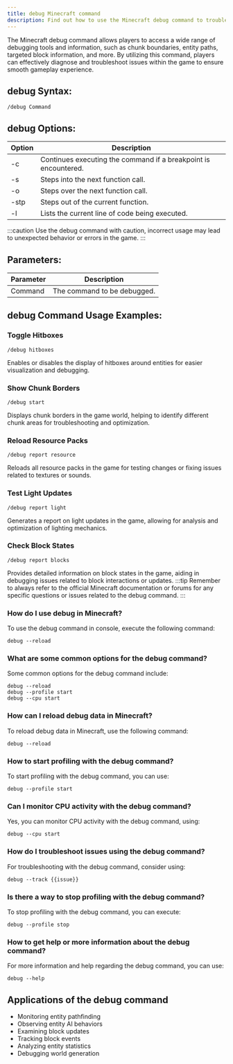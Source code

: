 ```yaml
---
title: debug Minecraft command
description: Find out how to use the Minecraft debug command to troubleshoot issues in your game.
---
```


The Minecraft debug command allows players to access a wide range of debugging tools and information, such as chunk boundaries, entity paths, targeted block information, and more. By utilizing this command, players can effectively diagnose and troubleshoot issues within the game to ensure smooth gameplay experience.

## debug Syntax:
```console
/debug Command
```
## debug Options:
| Option | Description |
|--------|-------------|
| -c     | Continues executing the command if a breakpoint is encountered.|
| -s     | Steps into the next function call.|
| -o     | Steps over the next function call.|
| -stp   | Steps out of the current function.|
| -l     | Lists the current line of code being executed.|

:::caution
Use the debug command with caution, incorrect usage may lead to unexpected behavior or errors in the game.
:::

## Parameters:
| Parameter   | Description                                |
|-------------|--------------------------------------------|
| Command     | The command to be debugged.                 |

## debug Command Usage Examples:

### Toggle Hitboxes
```console
/debug hitboxes
```
Enables or disables the display of hitboxes around entities for easier visualization and debugging.

### Show Chunk Borders
```console
/debug start
```
Displays chunk borders in the game world, helping to identify different chunk areas for troubleshooting and optimization.

### Reload Resource Packs
```console
/debug report resource
```
Reloads all resource packs in the game for testing changes or fixing issues related to textures or sounds.

### Test Light Updates
```console
/debug report light
```
Generates a report on light updates in the game, allowing for analysis and optimization of lighting mechanics.

### Check Block States
```console
/debug report blocks
```
Provides detailed information on block states in the game, aiding in debugging issues related to block interactions or updates.
:::tip
Remember to always refer to the official Minecraft documentation or forums for any specific questions or issues related to the debug command.
:::

### How do I use debug in Minecraft?
To use the debug command in console, execute the following command:
```console
debug --reload
```

### What are some common options for the debug command?
Some common options for the debug command include:
```console
debug --reload
debug --profile start
debug --cpu start
```

### How can I reload debug data in Minecraft?
To reload debug data in Minecraft, use the following command:
```console
debug --reload
```

### How to start profiling with the debug command?
To start profiling with the debug command, you can use:
```console
debug --profile start
```

### Can I monitor CPU activity with the debug command?
Yes, you can monitor CPU activity with the debug command, using:
```console
debug --cpu start
```

### How do I troubleshoot issues using the debug command?
For troubleshooting with the debug command, consider using:
```console
debug --track {{issue}}
```

### Is there a way to stop profiling with the debug command?
To stop profiling with the debug command, you can execute:
```console
debug --profile stop
```

### How to get help or more information about the debug command?
For more information and help regarding the debug command, you can use:
```console
debug --help
```
## Applications of the debug command
- Monitoring entity pathfinding
- Observing entity AI behaviors
- Examining block updates
- Tracking block events
- Analyzing entity statistics
- Debugging world generation